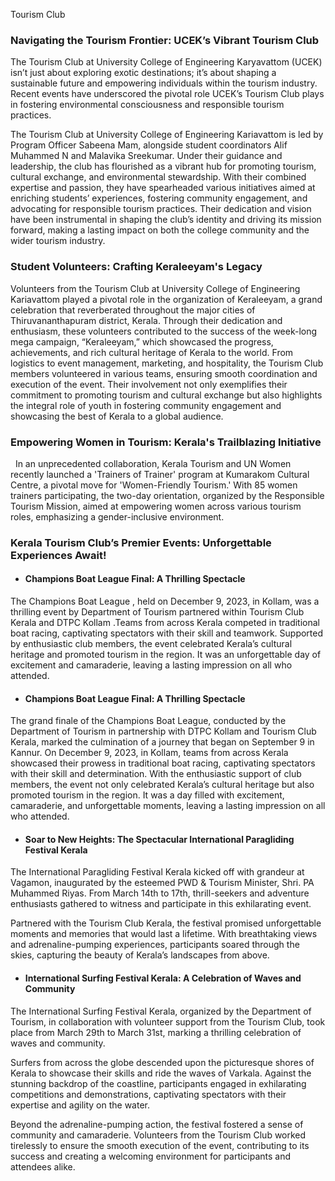 Tourism Club

### Navigating the Tourism Frontier: UCEK’s Vibrant Tourism Club

The Tourism Club at University College of Engineering Karyavattom (UCEK) isn’t just about exploring exotic destinations; it’s about shaping a sustainable future and empowering individuals within the tourism industry. Recent events have underscored the pivotal role UCEK’s Tourism Club plays in fostering environmental consciousness and responsible tourism practices.

The Tourism Club at University College of Engineering Kariavattom is led by Program Officer Sabeena Mam, alongside student coordinators Alif Muhammed N and Malavika Sreekumar. Under their guidance and leadership, the club has flourished as a vibrant hub for promoting tourism, cultural exchange, and environmental stewardship. With their combined expertise and passion, they have spearheaded various initiatives aimed at enriching students’ experiences, fostering community engagement, and advocating for responsible tourism practices. Their dedication and vision have been instrumental in shaping the club’s identity and driving its mission forward, making a lasting impact on both the college community and the wider tourism industry.

### Student Volunteers: Crafting Keraleeyam's Legacy

Volunteers from the Tourism Club at University College of Engineering Kariavattom played a pivotal role in the organization of Keraleeyam, a grand celebration that reverberated throughout the major cities of Thiruvananthapuram district, Kerala. Through their dedication and enthusiasm, these volunteers contributed to the success of the week-long mega campaign, “Keraleeyam,” which showcased the progress, achievements, and rich cultural heritage of Kerala to the world. From logistics to event management, marketing, and hospitality, the Tourism Club members volunteered in various teams, ensuring smooth coordination and execution of the event. Their involvement not only exemplifies their commitment to promoting tourism and cultural exchange but also highlights the integral role of youth in fostering community engagement and showcasing the best of Kerala to a global audience.

### Empowering Women in Tourism: Kerala's Trailblazing Initiative
 
In an unprecedented collaboration, Kerala Tourism and UN Women recently launched a 'Trainers of Trainer' program at Kumarakom Cultural Centre, a pivotal move for 'Women-Friendly Tourism.' With 85 women trainers participating, the two-day orientation, organized by the Responsible Tourism Mission, aimed at empowering women across various tourism roles, emphasizing a gender-inclusive environment.
 

### Kerala Tourism Club’s Premier Events: Unforgettable Experiences Await!

* #### Champions Boat League Final: A Thrilling Spectacle

The Champions Boat League , held on December 9, 2023, in Kollam, was a thrilling event by Department of Tourism partnered within Tourism Club Kerala and DTPC Kollam .Teams from across Kerala competed in traditional boat racing, captivating spectators with their skill and teamwork. Supported by enthusiastic club members, the event celebrated Kerala’s cultural heritage and promoted tourism in the region. It was an unforgettable day of excitement and camaraderie, leaving a lasting impression on all who attended.


* #### Champions Boat League Final: A Thrilling Spectacle

The grand finale of the Champions Boat League, conducted by the Department of Tourism in partnership with DTPC Kollam and Tourism Club Kerala, marked the culmination of a journey that began on September 9 in Kannur. On December 9, 2023, in Kollam, teams from across Kerala showcased their prowess in traditional boat racing, captivating spectators with their skill and determination. With the enthusiastic support of club members, the event not only celebrated Kerala’s cultural heritage but also promoted tourism in the region. It was a day filled with excitement, camaraderie, and unforgettable moments, leaving a lasting impression on all who attended.

* #### Soar to New Heights: The Spectacular International Paragliding Festival Kerala

The International Paragliding Festival Kerala kicked off with grandeur at Vagamon, inaugurated by the esteemed PWD & Tourism Minister, Shri. PA Muhammed Riyas. From March 14th to 17th, thrill-seekers and adventure enthusiasts gathered to witness and participate in this exhilarating event.

Partnered with the Tourism Club Kerala, the festival promised unforgettable moments and memories that would last a lifetime. With breathtaking views and adrenaline-pumping experiences, participants soared through the skies, capturing the beauty of Kerala’s landscapes from above.

* #### International Surfing Festival Kerala: A Celebration of Waves and Community

The International Surfing Festival Kerala, organized by the Department of Tourism, in collaboration with volunteer support from the Tourism Club, took place from March 29th to March 31st, marking a thrilling celebration of waves and community.

Surfers from across the globe descended upon the picturesque shores of Kerala to showcase their skills and ride the waves of Varkala. Against the stunning backdrop of the coastline, participants engaged in exhilarating competitions and demonstrations, captivating spectators with their expertise and agility on the water.

Beyond the adrenaline-pumping action, the festival fostered a sense of community and camaraderie. Volunteers from the Tourism Club worked tirelessly to ensure the smooth execution of the event, contributing to its success and creating a welcoming environment for participants and attendees alike.